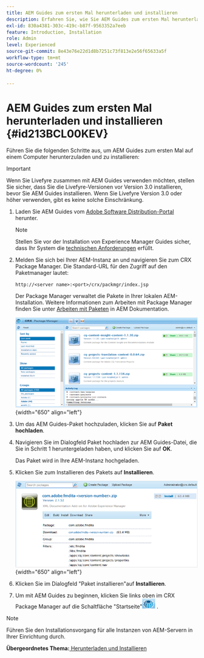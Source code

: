 ```yaml
---
title: AEM Guides zum ersten Mal herunterladen und installieren
description: Erfahren Sie, wie Sie AEM Guides zum ersten Mal herunterladen und installieren
exl-id: 830a4381-303c-419c-b87f-9563352a7eeb
feature: Introduction, Installation
role: Admin
level: Experienced
source-git-commit: 8e43e76e22d1d8b7251c73f813e2e56f65633a5f
workflow-type: tm+mt
source-wordcount: '245'
ht-degree: 0%

---
```


# AEM Guides zum ersten Mal herunterladen und installieren {#id213BCL00KEV}

Führen Sie die folgenden Schritte aus, um AEM Guides zum ersten Mal auf einem Computer herunterzuladen und zu installieren:

>[!IMPORTANT]
>
> Wenn Sie Livefyre zusammen mit AEM Guides verwenden möchten, stellen Sie sicher, dass Sie die Livefyre-Versionen vor Version 3.0 installieren, bevor Sie AEM Guides installieren. Wenn Sie Livefyre Version 3.0 oder höher verwenden, gibt es keine solche Einschränkung.

1. Laden Sie AEM Guides vom [Adobe Software Distribution-Portal](https://experience.adobe.com/#/downloads/content/software-distribution/de/aem.html) herunter.
   >[!NOTE]
   >
   >Stellen Sie vor der Installation von Experience Manager Guides sicher, dass Ihr System die [technischen Anforderungen](../install-guide/download-install-technical-requirements.md) erfüllt.
1. Melden Sie sich bei Ihrer AEM-Instanz an und navigieren Sie zum CRX Package Manager. Die Standard-URL für den Zugriff auf den Paketmanager lautet:

   ```http
   http://<server name>:<port>/crx/packmgr/index.jsp
   ```

   Der Package Manager verwaltet die Pakete in Ihrer lokalen AEM-Installation. Weitere Informationen zum Arbeiten mit Package Manager finden Sie unter [Arbeiten mit Paketen](https://helpx.adobe.com/de/experience-manager/6-5/sites/administering/using/package-manager.html) in AEM Dokumentation.

   ![](assets/package-manager.png){width="650" align="left"}

1. Um das AEM Guides-Paket hochzuladen, klicken Sie auf **Paket hochladen**.

1. Navigieren Sie im Dialogfeld Paket hochladen zur AEM Guides-Datei, die Sie in Schritt 1 heruntergeladen haben, und klicken Sie auf **OK**.

   Das Paket wird in Ihre AEM-Instanz hochgeladen.

1. Klicken Sie zum Installieren des Pakets auf **Installieren**.

   ![](assets/install-package.png){width="650" align="left"}

1. Klicken Sie im Dialogfeld &quot;Paket installieren&quot;auf **Installieren**.

1. Um mit AEM Guides zu beginnen, klicken Sie links oben im CRX Package Manager auf die Schaltfläche &quot;Startseite&quot;![](assets/home-button.png) .


>[!NOTE]
>
> Führen Sie den Installationsvorgang für alle Instanzen von AEM-Servern in Ihrer Einrichtung durch.

**Übergeordnetes Thema:**[ Herunterladen und Installieren](download-install.md)
